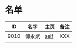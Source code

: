 
# 名单

|  ID    |  名字    |  主页    | 备注     |
| ---- | ---- | ---- | ---- |
|  9010    |   傅永斌   |      [self](9010.md)   | XXX  |
|     |      |      |      |

